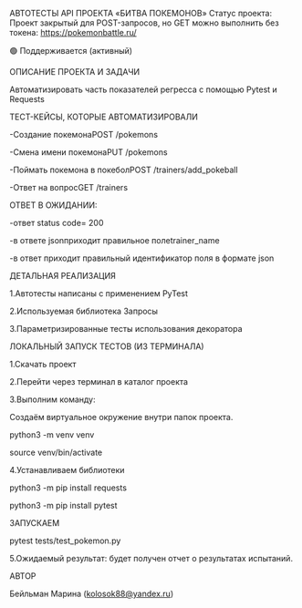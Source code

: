 АВТОТЕСТЫ API ПРОЕКТА «БИТВА ПОКЕМОНОВ»
Статус проекта: Проект закрытый для POST-запросов, но GET можно выполнить без токена: https://pokemonbattle.ru/

🟢 Поддерживается (активный)

ОПИСАНИЕ ПРОЕКТА И ЗАДАЧИ


Автоматизировать часть показателей регресса с помощью Pytest и Requests


ТЕСТ-КЕЙСЫ, КОТОРЫЕ АВТОМАТИЗИРОВАЛИ


-Создание покемонаPOST /pokemons

-Смена имени покемонаPUT /pokemons

-Поймать покемона в покеболPOST /trainers/add_pokeball

-Ответ на вопросGET /trainers

 

 ОТВЕТ В ОЖИДАНИИ:


-ответ status code= 200

-в ответе jsonприходит правильное полеtrainer_name

-в ответ приходит правильный идентификатор поля в формате json

ДЕТАЛЬНАЯ РЕАЛИЗАЦИЯ

1.Автотесты написаны с применением PyTest

2.Используемая библиотека Запросы

3.Параметризированные тесты использования декоратора


ЛОКАЛЬНЫЙ ЗАПУСК ТЕСТОВ (ИЗ ТЕРМИНАЛА)

1.Скачать проект

2.Перейти через терминал в каталог проекта

3.Выполним команду:

Создаём виртуальное окружение внутри папок проекта.

python3 -m venv venv

source venv/bin/activate

4.Устанавливаем библиотеки

python3 -m pip install requests

python3 -m pip install pytest

ЗАПУСКАЕМ

pytest tests/test_pokemon.py

5.Ожидаемый результат: будет получен отчет о результатах испытаний.

АВТОР

Бейльман Марина (kolosok88@yandex.ru)
